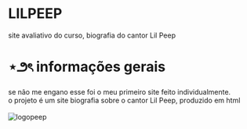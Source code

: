 # LILPEEP
site avaliativo do curso, biografia do cantor Lil Peep

# ⋆౨ৎ informações gerais
se não me engano esse foi o meu primeiro site feito individualmente.</br>
o projeto é um site biografia sobre o cantor Lil Peep, produzido em html
</br></br>
![logopeep](https://github.com/user-attachments/assets/c6585e46-9121-41a4-b3c2-8cc61a91ab98)
